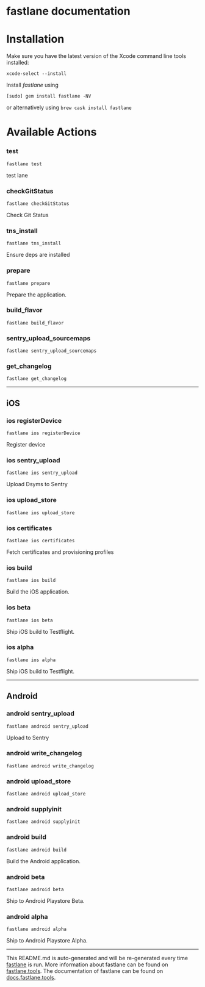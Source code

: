 fastlane documentation
================
# Installation

Make sure you have the latest version of the Xcode command line tools installed:

```
xcode-select --install
```

Install _fastlane_ using
```
[sudo] gem install fastlane -NV
```
or alternatively using `brew cask install fastlane`

# Available Actions
### test
```
fastlane test
```
test lane
### checkGitStatus
```
fastlane checkGitStatus
```
Check Git Status
### tns_install
```
fastlane tns_install
```
Ensure deps are installed
### prepare
```
fastlane prepare
```
Prepare the application.
### build_flavor
```
fastlane build_flavor
```

### sentry_upload_sourcemaps
```
fastlane sentry_upload_sourcemaps
```

### get_changelog
```
fastlane get_changelog
```


----

## iOS
### ios registerDevice
```
fastlane ios registerDevice
```
Register device
### ios sentry_upload
```
fastlane ios sentry_upload
```
Upload Dsyms to Sentry
### ios upload_store
```
fastlane ios upload_store
```

### ios certificates
```
fastlane ios certificates
```
Fetch certificates and provisioning profiles
### ios build
```
fastlane ios build
```
Build the iOS application.
### ios beta
```
fastlane ios beta
```
Ship iOS build to Testflight.
### ios alpha
```
fastlane ios alpha
```
Ship iOS build to Testflight.

----

## Android
### android sentry_upload
```
fastlane android sentry_upload
```
Upload  to Sentry
### android write_changelog
```
fastlane android write_changelog
```

### android upload_store
```
fastlane android upload_store
```

### android supplyinit
```
fastlane android supplyinit
```

### android build
```
fastlane android build
```
Build the Android application.
### android beta
```
fastlane android beta
```
Ship to Android Playstore Beta.
### android alpha
```
fastlane android alpha
```
Ship to Android Playstore Alpha.

----

This README.md is auto-generated and will be re-generated every time [fastlane](https://fastlane.tools) is run.
More information about fastlane can be found on [fastlane.tools](https://fastlane.tools).
The documentation of fastlane can be found on [docs.fastlane.tools](https://docs.fastlane.tools).
